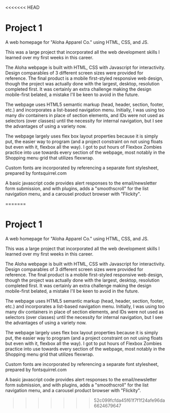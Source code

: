 <<<<<<< HEAD
# Project 1
A web homepage for "Aloha Apparel Co." using HTML, CSS, and JS.

This was a large project that incorporated all the web development skills I learned over my first weeks in this career.

The Aloha webpage is built with HTML, CSS with Javascript for interactivity.
Design comparables of 3 different screen sizes were provided for reference.
The final product is a mobile first-styled responsive web design, though the project was actually done with the largest, desktop, resolution completed first. It was certainly an extra challenge making the design mobile-first belated, a mistake I'll be keen to avoid in the future.

The webpage uses HTML5 semantic markup (head, header, section, footer, etc.) and incorporates a list-based navigation menu. Initially, I was using too many div containers in place of section elements, and  IDs were not used as selectors (over classes) until the necessity for internal navigation, but I see the advantages of using a variety now.

The webpage largely uses flex box layout properties because it is simply put, the easier way to program (and a project constraint on not using floats but even with it, flexbox all the way). I got to put hours of Flexbox Zombies practice into use towards every section of the webpage, most notably in the Shopping menu grid that utilizes flexwrap.

Custom fonts are incorporated by referencing a separate font stylesheet, prepared by fontsquirrel.com

A basic javascript code provides alert responses to the email/newsletter form submission, and with plugins, adds a "smoothscroll" for the list navigation menu, and a carousel product browser with "Flickity".

=======
# Project 1
A web homepage for "Aloha Apparel Co." using HTML, CSS, and JS.

This was a large project that incorporated all the web development skills I learned over my first weeks in this career.

The Aloha webpage is built with HTML, CSS with Javascript for interactivity.
Design comparables of 3 different screen sizes were provided for reference.
The final product is a mobile first-styled responsive web design, though the project was actually done with the largest, desktop, resolution completed first. It was certainly an extra challenge making the design mobile-first belated, a mistake I'll be keen to avoid in the future.

The webpage uses HTML5 semantic markup (head, header, section, footer, etc.) and incorporates a list-based navigation menu. Initially, I was using too many div containers in place of section elements, and  IDs were not used as selectors (over classes) until the necessity for internal navigation, but I see the advantages of using a variety now.

The webpage largely uses flex box layout properties because it is simply put, the easier way to program (and a project constraint on not using floats but even with it, flexbox all the way). I got to put hours of Flexbox Zombies practice into use towards every section of the webpage, most notably in the Shopping menu grid that utilizes flexwrap.

Custom fonts are incorporated by referencing a separate font stylesheet, prepared by fontsquirrel.com

A basic javascript code provides alert responses to the email/newsletter form submission, and with plugins, adds a "smoothscroll" for the list navigation menu, and a carousel product browser with "Flickity".

>>>>>>> 52c099fcfda45f61f7f1f24afe96da6624679647
